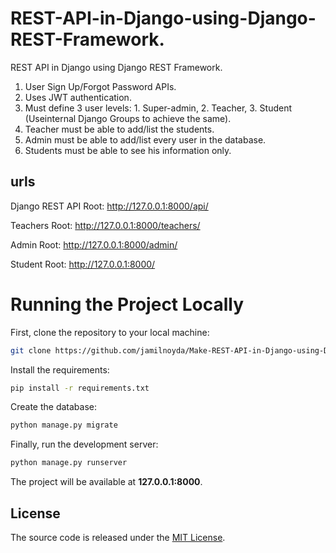 

# REST-API-in-Django-using-Django-REST-Framework.
REST API in Django using Django REST Framework.

1. User Sign Up/Forgot Password APIs. 
2. Uses JWT authentication. 
3. Must define 3 user levels: 1. Super-admin, 2. Teacher, 3. Student (Useinternal Django Groups to achieve the same). 
4. Teacher must be able to add/list the students. 
5. Admin must be able to add/list every user in the database.
6. Students must be able to see his information only. 


## urls

Django REST API Root:
http://127.0.0.1:8000/api/

Teachers Root:
http://127.0.0.1:8000/teachers/

Admin Root:
http://127.0.0.1:8000/admin/

Student Root:
http://127.0.0.1:8000/


# Running the Project Locally

First, clone the repository to your local machine:

```bash
git clone https://github.com/jamilnoyda/Make-REST-API-in-Django-using-Django-REST-Framework..git
```



Install the requirements:

```bash
pip install -r requirements.txt
```

Create the database:

```bash
python manage.py migrate
```

Finally, run the development server:

```bash
python manage.py runserver
```

The project will be available at **127.0.0.1:8000**.


## License

The source code is released under the [MIT License](https://github.com/sibtc/django-multiple-user-types-example/blob/master/LICENSE).
